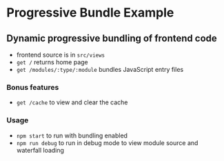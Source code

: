 # Progressive Bundle Example

## Dynamic progressive bundling of frontend code

- frontend source is in `src/views`
- `get /` returns home page
- `get /modules/:type/:module` bundles JavaScript entry files

### Bonus features

- `get /cache` to view and clear the cache

### Usage

- `npm start` to run with bundling enabled
- `npm run debug` to run in debug mode to view module source and waterfall loading
